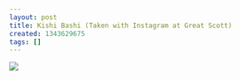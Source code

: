 ```yaml
---
layout: post
title: Kishi Bashi (Taken with Instagram at Great Scott)
created: 1343629675
tags: []
---
```

![](http://24.media.tumblr.com/tumblr_m7ynajtP3G1rsr8w3o1_500.jpg)


